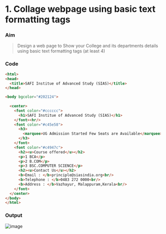 # 1. Collage webpage using basic text formatting tags

### Aim

> Design a web page to Show your College and its departments details using basic text formatting tags (at least 4)

### Code

```html
<html>
<head>
  <title>SAFI Institue of Advanced Study (SIAS)</title>
</head>

<body bgcolor="#202124">
    
  <center>
    <font color="#cccccc">
      <h1>SAFI Institue of Advanced Study (SIAS)</h1>
    </font><hr/>
    <font color="#c45e58">
      <h3>
        <marquee>UG Admission Started Few Seats are Available</marquee>
      </h3>
    </font>
    <font color="#c4947c">
      <h2><u>Course offered</u></h2>
      <p>1 BCA</p>
      <p>2 B.COM</p>
      <p>3 BSC.COMPUTER SCIENCE</p>
      <h2><u>Contact Us</u></h2>
      <b>Email : </b>principle@siasindia.org<br/>
      <b>Telephone : </b>0483 272 0000<br/>
      <b>Address : </b>Vazhayur, Malappuram,Kerala<br/>
    </font>
  </center>
</body>
</html>
```

### Output

![image]()